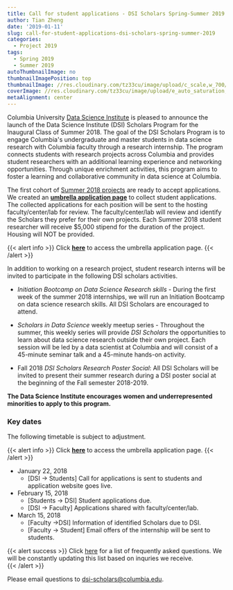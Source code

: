 ```yaml
---
title: Call for student applications - DSI Scholars Spring-Summer 2019
author: Tian Zheng
date: '2019-01-11'
slug: call-for-student-applications-dsi-scholars-spring-summer-2019
categories:
  - Project 2019
tags:
  - Spring 2019
  - Summer 2019
autoThumbnailImage: no
thumbnailImagePosition: top
thumbnailImage: //res.cloudinary.com/tz33cu/image/upload/c_scale,w_700/v1516656431/program-banner_pg3kbw.png
coverImage: //res.cloudinary.com/tz33cu/image/upload/e_auto_saturation,o_69,r_0/v1516637953/wordcloud2_ezxayp.png
metaAlignment: center
---
```

Columbia University [Data Science Institute](http://datascience.columbia.edu/) is pleased to announce the launch of the Data Science Institute (DSI) Scholars Program for the Inaugural Class of Summer 2018. The goal of the DSI Scholars Program is to engage Columbia's undergraduate and master students in data science research with Columbia faculty through a research internship. The program connects students with research projects across Columbia and provides student researchers with an additional learning experience and networking opportunities. Through unique enrichment activities, this program aims to foster a learning and collaborative community in data science at Columbia.

<!--more-->

The first cohort of [Summer 2018 projects](https://cu-dsi-scholars.github.io/DSI-scholars/categories/project-2018/) are ready to accept applications. We created an [**umbrella application page**](https://goo.gl/forms/S4jXM9FOtzLpzn5p1) to collect student applications. The collected applications for each position will be sent to the hosting faculty/center/lab for review. The faculty/center/lab will review and identify the Scholars they prefer for their own projects. Each Summer 2018 student researcher will receive $5,000 stipend for the duration of the project. Housing will NOT be provided.  

{{< alert info >}}
Click [**here**](https://goo.gl/forms/S4jXM9FOtzLpzn5p1) to access the umbrella application page. 
{{< /alert >}}

In addition to working on a research project, student research interns will be invited to participate in the following DSI scholars activities.

+ *Initiation Bootcamp on Data Science Research skills* - During the first week of the summer 2018 internships, we will run an Initiation Bootcamp on data science research skills. All DSI Scholars are encouraged to attend.

+ *Scholars in Data Science* weekly meetup series - Throughout the summer, this weekly series will provide *DSI Scholars* the opportunities to learn about data science research outside their own project. Each session will be led by a data scientist at Columbia and will consist of a 45-minute seminar talk and a 45-minute hands-on activity.

+ Fall 2018 *DSI Scholars Research Poster Social*: All DSI Scholars will be invited to present their summer research during a DSI poster social at the beginning of the Fall semester 2018-2019.

**The Data Science Institute encourages women and underrepresented minorities to apply to this program.**

### Key dates 

The following timetable is subject to adjustment. 

{{< alert info >}}
Click [**here**](https://goo.gl/forms/S4jXM9FOtzLpzn5p1) to access the umbrella application page. 
{{< /alert >}}

+ January 22, 2018
    + [DSI -> Students] Call for applications is sent to students and application website goes live.
+ February 15, 2018
    + [Students -> DSI] Student applications due.
    + [DSI -> Faculty] Applications shared with faculty/center/lab.
+ March 15, 2018
    + [Faculty ->DSI] Information of identified Scholars due to DSI.
    + [Faculty -> Student] Email offers of the internship will be sent to students.
    
{{< alert success >}}
Click [here](/page/faq2018) for a list of frequently asked questions. We will be constantly updating this list based on inquries we receive.  
{{< /alert >}}

Please email questions to <dsi-scholars@columbia.edu>.
